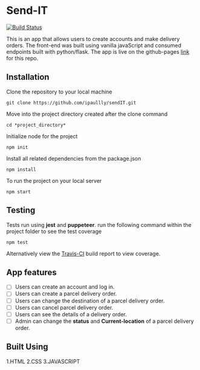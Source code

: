 


# Send-IT  
[![Build Status](https://travis-ci.com/ipaullly/sendIT.svg?branch=ch-test-user-interactions-163458249)](https://travis-ci.com/ipaullly/sendIT)

This is an app that allows users to create accounts and make delivery orders. The front-end was built using vanilla javaScript and consumed endpoints built with python/flask.
The app is live on the github-pages [link](https://ipaullly.github.io/sendIT/index.html) for this repo.
  
## Installation
Clone the repository to your local machine
```
git clone https://github.com/ipaullly/sendIT.git
```
Move into the project directory created after the clone command
```
cd *project_directory*
```
Initialize node for the project

```
npm init
```
Install all related dependencies from the package.json
```
npm install
```
To run the project on your local server
```
npm start
```

## Testing
Tests run using **jest** and **puppeteer**. run the following command within the project folder to see the test coverage
```
npm test
```
Alternatively view the [Travis-CI](https://travis-ci.com/ipaullly/sendIT) build report to view coverage.

## App features
- [ ] Users can create an account and log in.
- [ ] Users can create a parcel delivery order.
- [ ] Users can change the destination of a parcel delivery order.
- [ ] Users can cancel parcel delivery order.
- [ ] Users can see the details of a delivery order.
- [ ] Admin can change the **status** and **Current-location** of a parcel delivery order.

## Built Using
1.HTML
2.CSS
3.JAVASCRIPT
